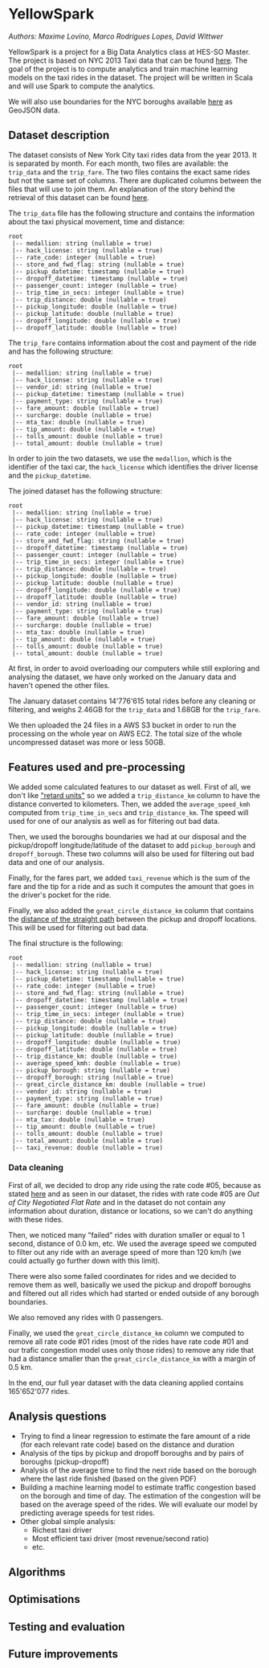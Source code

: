 # YellowSpark

_Authors: Maxime Lovino, Marco Rodrigues Lopes, David Wittwer_

YellowSpark is a project for a Big Data Analytics class at HES-SO Master. The project is based on NYC 2013 Taxi data that can be found [here](http://www.andresmh.com/nyctaxitrips/). The goal of the project is to compute analytics and train machine learning models on the taxi rides in the dataset. The project will be written in Scala and will use Spark to compute the analytics.

We will also use boundaries for the NYC boroughs available [here](https://nycdatastables.s3.amazonaws.com/2013-08-19T18:15:35.172Z/nyc-borough-boundaries-polygon.geojson) as GeoJSON data.

## Dataset description

The dataset consists of New York City taxi rides data from the year 2013. It is separated by month. For each month, two files are available: the `trip_data` and the `trip_fare`. The two files contains the exact same rides but not the same set of columns. There are duplicated columns between the files that will use to join them. An explanation of the story behind the retrieval of this dataset can be found [here](https://chriswhong.com/open-data/foil_nyc_taxi/).

The `trip_data` file has the following structure and contains the information about the taxi physical movement, time and distance:

```
root
 |-- medallion: string (nullable = true)
 |-- hack_license: string (nullable = true)
 |-- rate_code: integer (nullable = true)
 |-- store_and_fwd_flag: string (nullable = true)
 |-- pickup_datetime: timestamp (nullable = true)
 |-- dropoff_datetime: timestamp (nullable = true)
 |-- passenger_count: integer (nullable = true)
 |-- trip_time_in_secs: integer (nullable = true)
 |-- trip_distance: double (nullable = true)
 |-- pickup_longitude: double (nullable = true)
 |-- pickup_latitude: double (nullable = true)
 |-- dropoff_longitude: double (nullable = true)
 |-- dropoff_latitude: double (nullable = true)
```

The `trip_fare` contains information about the cost and payment of the ride and has the following structure:

```
root
 |-- medallion: string (nullable = true)
 |-- hack_license: string (nullable = true)
 |-- vendor_id: string (nullable = true)
 |-- pickup_datetime: timestamp (nullable = true)
 |-- payment_type: string (nullable = true)
 |-- fare_amount: double (nullable = true)
 |-- surcharge: double (nullable = true)
 |-- mta_tax: double (nullable = true)
 |-- tip_amount: double (nullable = true)
 |-- tolls_amount: double (nullable = true)
 |-- total_amount: double (nullable = true)
```

In order to join the two datasets, we use the `medallion`, which is the identifier of the taxi car, the `hack_license` which identifies the driver license and the `pickup_datetime`.

The joined dataset has the following structure:

```
root
 |-- medallion: string (nullable = true)
 |-- hack_license: string (nullable = true)
 |-- pickup_datetime: timestamp (nullable = true)
 |-- rate_code: integer (nullable = true)
 |-- store_and_fwd_flag: string (nullable = true)
 |-- dropoff_datetime: timestamp (nullable = true)
 |-- passenger_count: integer (nullable = true)
 |-- trip_time_in_secs: integer (nullable = true)
 |-- trip_distance: double (nullable = true)
 |-- pickup_longitude: double (nullable = true)
 |-- pickup_latitude: double (nullable = true)
 |-- dropoff_longitude: double (nullable = true)
 |-- dropoff_latitude: double (nullable = true)
 |-- vendor_id: string (nullable = true)
 |-- payment_type: string (nullable = true)
 |-- fare_amount: double (nullable = true)
 |-- surcharge: double (nullable = true)
 |-- mta_tax: double (nullable = true)
 |-- tip_amount: double (nullable = true)
 |-- tolls_amount: double (nullable = true)
 |-- total_amount: double (nullable = true)
```

At first, in order to avoid overloading our computers while still exploring and analysing the dataset, we have only worked on the January data and haven't opened the other files.

The January dataset contains 14'776'615 total rides before any cleaning or filtering, and weighs 2.46GB for the `trip_data` and 1.68GB for the `trip_fare`. 

We then uploaded the 24 files in a AWS S3 bucket in order to run the processing on the whole year on AWS EC2. The total size of the whole uncompressed dataset was more or less 50GB.

## Features used and pre-processing

We added some calculated features to our dataset as well. First of all, we don't like ["retard units"](https://en.wikipedia.org/wiki/Imperial_units) so we added a `trip_distance_km` column to have the distance converted to kilometers. Then, we added the `average_speed_kmh` computed from `trip_time_in_secs` and `trip_distance_km`. The speed will used for one of our analysis as well as for filtering out bad data.

Then, we used the boroughs boundaries we had at our disposal and the pickup/dropoff longitude/latitude of the dataset to add `pickup_borough` and `dropoff_borough`. These two columns will also be used for filtering out bad data and one of our analysis.

Finally, for the fares part, we added `taxi_revenue` which is the sum of the fare and the tip for a ride and as such it computes the amount that goes in the driver's pocket for the ride.

Finally, we also added the `great_circle_distance_km` column that contains the [distance of the straight path](https://en.wikipedia.org/wiki/Great-circle_distance) between the pickup and dropoff locations. This will be used for filtering out bad data.

The final structure is the following:

```
root
 |-- medallion: string (nullable = true)
 |-- hack_license: string (nullable = true)
 |-- pickup_datetime: timestamp (nullable = true)
 |-- rate_code: integer (nullable = true)
 |-- store_and_fwd_flag: string (nullable = true)
 |-- dropoff_datetime: timestamp (nullable = true)
 |-- passenger_count: integer (nullable = true)
 |-- trip_time_in_secs: integer (nullable = true)
 |-- trip_distance: double (nullable = true)
 |-- pickup_longitude: double (nullable = true)
 |-- pickup_latitude: double (nullable = true)
 |-- dropoff_longitude: double (nullable = true)
 |-- dropoff_latitude: double (nullable = true)
 |-- trip_distance_km: double (nullable = true)
 |-- average_speed_kmh: double (nullable = true)
 |-- pickup_borough: string (nullable = true)
 |-- dropoff_borough: string (nullable = true)
 |-- great_circle_distance_km: double (nullable = true)
 |-- vendor_id: string (nullable = true)
 |-- payment_type: string (nullable = true)
 |-- fare_amount: double (nullable = true)
 |-- surcharge: double (nullable = true)
 |-- mta_tax: double (nullable = true)
 |-- tip_amount: double (nullable = true)
 |-- tolls_amount: double (nullable = true)
 |-- total_amount: double (nullable = true)
 |-- taxi_revenue: double (nullable = true)
```

### Data cleaning

First of all, we decided to drop any ride using the rate code #05, because as stated [here](https://www1.nyc.gov/site/tlc/passengers/taxi-fare.page) and as seen in our dataset, the rides with rate code #05 are _Out of City Negotiated Flat Rate_ and in the dataset do not contain any information about duration, distance or locations, so we can't do anything with these rides.

Then, we noticed many "failed" rides with duration smaller or equal to 1 second, distance of 0.0 km, etc. We used the average speed we computed to filter out any ride with an average speed of more than 120 km/h (we could actually go further down with this limit).

There were also some failed coordinates for rides and we decided to remove them as well, basically we used the pickup and dropoff boroughs and filtered out all rides which had started or ended outside of any borough boundaries.

We also removed any rides with 0 passengers.

Finally, we used the `great_circle_distance_km` column we computed to remove all rate code #01 rides (most of the rides have rate code #01 and our trafic congestion model uses only those rides) to remove any  ride that had a distance smaller than the `great_circle_distance_km` with a margin of 0.5 km.

In the end, our full year dataset with the data cleaning applied contains 165'652'077 rides.

## Analysis questions

- Trying to find a linear regression to estimate the fare amount of a ride (for each relevant rate code) based on the distance and duration
- Analysis of the tips by pickup and dropoff boroughs and by pairs of boroughs (pickup-dropoff)
- Analysis of the average time to find the next ride based on the borough where the last ride finished (based on the given PDF)
- Building a machine learning model to estimate traffic congestion based on the borough and time of day. The estimation of the congestion will be based on the average speed of the rides. We will evaluate our model by predicting average speeds for test rides.
- Other global simple analysis:
  - Richest taxi driver
  - Most efficient taxi driver (most revenue/second ratio)
  - etc.

## Algorithms

## Optimisations

## Testing and evaluation

## Future improvements

